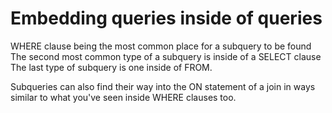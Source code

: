 # Embedding queries inside of queries
WHERE clause being the most common place for a subquery to be found
The second most common type of a subquery is inside of a SELECT clause
The last type of subquery is one inside of FROM.

Subqueries can also find their way into the ON statement of a join in ways similar to what you've seen inside WHERE clauses too.